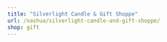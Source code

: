 ```yaml
---
title: "Silverlight Candle & Gift Shoppe"
url: /nashua/silverlight-candle-and-gift-shoppe/
shop: gift
---
```

